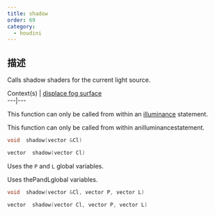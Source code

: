 ```yaml
---
title: shadow
order: 69
category:
  - houdini
---
```

    
## 描述

Calls shadow shaders for the current light source.

Context(s) | [displace](../contexts/displace.html)[
fog](../contexts/fog.html)[ surface](../contexts/surface.html)  
---|---

This function can only be called from within an [illuminance](illuminance.html "Loops through all light sources in the scene, calling the light shader for
each light source to set the Cl and L global variables.") statement.

This function can only be called from within anilluminancestatement.

```c
void  shadow(vector &Cl)
```

```c
vector  shadow(vector Cl)
```

Uses the `P` and `L` global variables.

Uses thePandLglobal variables.

```c
void  shadow(vector &Cl, vector P, vector L)
```

```c
vector  shadow(vector Cl, vector P, vector L)
```
